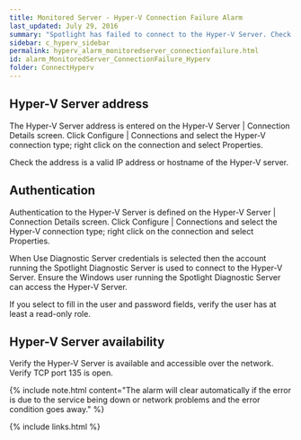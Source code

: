 ```yaml
---
title: ﻿Monitored Server - Hyper-V Connection Failure Alarm
last_updated: July 29, 2016
summary: "Spotlight has failed to connect to the Hyper-V Server. Check the Hyper-V server address, authentication and availability"
sidebar: c_hyperv_sidebar
permalink: hyperv_alarm_monitoredserver_connectionfailure.html
id: alarm_MonitoredServer_ConnectionFailure_Hyperv
folder: ConnectHyperv
---
```




## Hyper-V Server address

The Hyper-V Server address is entered on the Hyper-V Server \| Connection Details screen. Click Configure \| Connections and select the Hyper-V connection type; right click on the connection and select Properties.

Check the address is a valid IP address or hostname of the Hyper-V server.

## Authentication

Authentication to the Hyper-V Server is defined on the Hyper-V Server \| Connection Details screen. Click Configure \| Connections and select the Hyper-V connection type; right click on the connection and select Properties.

When Use Diagnostic Server credentials is selected then the account running the Spotlight Diagnostic Server is used to connect to the Hyper-V Server. Ensure the Windows user running the Spotlight Diagnostic Server can access the Hyper-V Server.

If you select to fill in the user and password fields, verify the user has at least a read-only role.

## Hyper-V Server availability

Verify the Hyper-V Server is available and accessible over the network. Verify TCP port 135 is open.


{% include note.html content="The alarm will clear automatically if the error is due to the service being down or network problems and the error condition goes away." %}



{% include links.html %}
